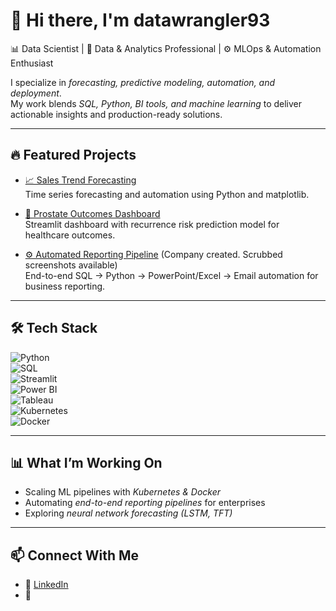 # 👋 Hi there, I'm datawrangler93

📊 Data Scientist | 🚀 Data & Analytics Professional | ⚙ MLOps & Automation Enthusiast  

I specialize in *forecasting, predictive modeling, automation, and deployment*.  
My work blends *SQL, Python, BI tools, and machine learning* to deliver actionable insights and production-ready solutions.  

---
## 🔥 Featured Projects  

- [📈 Sales Trend Forecasting](https://github.com/datawrangler93/sales-trend-analysis)  
  Time series forecasting and automation using Python and matplotlib.  

- [🧪 Prostate Outcomes Dashboard](https://github.com/datawrangler93/prostate-outcomes-dashboard)  
  Streamlit dashboard with recurrence risk prediction model for healthcare outcomes.  

- [⚙ Automated Reporting Pipeline](#) (Company created. Scrubbed screenshots available)  
  End-to-end SQL → Python → PowerPoint/Excel → Email automation for business reporting.  

---

## 🛠 Tech Stack  
![Python](https://img.shields.io/badge/Python-3.9+-blue?logo=python&logoColor=white)  
![SQL](https://img.shields.io/badge/SQL-Expert-lightgrey?logo=databricks&logoColor=white)  
![Streamlit](https://img.shields.io/badge/Streamlit-Dashboards-red?logo=streamlit&logoColor=white)  
![Power BI](https://img.shields.io/badge/PowerBI-Analytics-yellow?logo=powerbi&logoColor=white)  
![Tableau](https://img.shields.io/badge/Tableau-Visualization-orange?logo=tableau&logoColor=white)  
![Kubernetes](https://img.shields.io/badge/Kubernetes-ML--Ops-blue?logo=kubernetes&logoColor=white)  
![Docker](https://img.shields.io/badge/Docker-Containers-blue?logo=docker&logoColor=white)  

---

## 📊 What I’m Working On  
- Scaling ML pipelines with *Kubernetes & Docker*  
- Automating *end-to-end reporting pipelines* for enterprises  
- Exploring *neural network forecasting (LSTM, TFT)*  

---

## 📫 Connect With Me  
- 💼 [LinkedIn](https://www.linkedin.com/in/your-profile)  
- 📧


